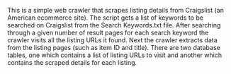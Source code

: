 This is a simple web crawler that scrapes listing details from Craigslist (an American ecommerce site). The script gets a list of keywords to be searched on Craigslist from the Search Keywords.txt file. After searching through a given number of result pages for each search keyword the crawler visits all the listing URLs it found. Next the crawler extracts data from the listing pages (such as item ID and title). There are two database tables, one which contains a list of listing URLs to visit and another which contains the scraped details for each listing.
